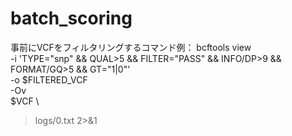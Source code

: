 # batch_scoring

事前にVCFをフィルタリングするコマンド例：
bcftools view \
  -i 'TYPE="snp" && QUAL>5 && FILTER="PASS" && INFO/DP>9 && FORMAT/GQ>5 && GT="1|0"' \
  -o $FILTERED_VCF \
  -Ov \
  $VCF \
  > logs/0.txt 2>&1
